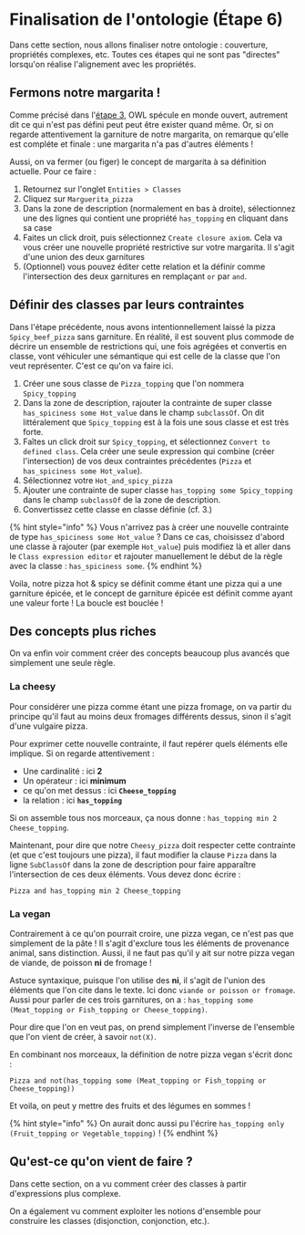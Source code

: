 # Finalisation de l'ontologie (Étape 6)

Dans cette section, nous allons finaliser notre ontologie : couverture, propriétés complexes, etc. Toutes ces étapes qui ne sont pas "directes" lorsqu'on réalise l'alignement avec les propriétés.

## Fermons notre margarita !

Comme précisé dans l'[étape 3](step3.md), OWL spécule en monde ouvert, autrement dit ce qui n'est pas défini peut peut être exister quand même. Or, si on regarde attentivement la garniture de notre margarita, on remarque qu'elle est compléte et finale : une margarita n'a pas d'autres éléments !

Aussi, on va fermer (ou figer) le concept de margarita à sa définition actuelle. Pour ce faire :

1. Retournez sur l'onglet `Entities > Classes`
2. Cliquez sur `Marguerita_pizza`
3. Dans la zone de description (normalement en bas à droite), sélectionnez une des lignes qui contient une propriété `has_topping` en cliquant dans sa case
4. Faites un click droit, puis sélectionnez `Create closure axiom`. Cela va vous créer une nouvelle propriété restrictive sur votre margarita. Il s'agit d'une union des deux garnitures
5. (Optionnel) vous pouvez éditer cette relation et la définir comme l'intersection des deux garnitures en remplaçant `or` par `and`.

## Définir des classes par leurs contraintes

Dans l'étape précédente, nous avons intentionnellement laissé la pizza `Spicy_beef_pizza` sans garniture. En réalité, il est souvent plus commode de décrire un ensemble de restrictions qui, une fois agrégées et convertis en classe, vont véhiculer une sémantique qui est celle de la classe que l'on veut représenter. C'est ce qu'on va faire ici.

1. Créer une sous classe de `Pizza_topping` que l'on nommera `Spicy_topping`
2. Dans la zone de description, rajouter la contrainte de super classe `has_spiciness some Hot_value` dans le champ `subclassOf`. On dit littéralement que `Spicy_topping` est à la fois une sous classe et est très forte.
3. Faîtes un click droit sur `Spicy_topping`, et sélectionnez `Convert to defined class`. Cela créer une seule expression qui combine (créer l'intersection) de vos deux contraintes précédentes (`Pizza` et `has_spiciness some Hot_value`).
4. Sélectionnez votre `Hot_and_spicy_pizza`
5. Ajouter une contrainte de super classe `has_topping some Spicy_topping` dans le champ `subclassOf` de la zone de description.
6. Convertissez cette classe en classe définie (cf. 3.)

{% hint style="info" %}
Vous n'arrivez pas à créer une nouvelle contrainte de type `has_spiciness some Hot_value` ? Dans ce cas, choisissez d'abord une classe à rajouter (par exemple `Hot_value`) puis modifiez là et aller dans le `Class expression editor` et rajouter manuellement le début de la règle avec la classe : `has_spiciness some`.
{% endhint %}

Voila, notre pizza hot & spicy se définit comme étant une pizza qui a une garniture épicée, et le concept de garniture épicée est définit comme ayant une valeur forte ! La boucle est bouclée !

## Des concepts plus riches

On va enfin voir comment créer des concepts beaucoup plus avancés que simplement une seule règle.

### La cheesy

Pour considérer une pizza comme étant une pizza fromage, on va partir du principe qu'il faut au moins deux fromages différents dessus, sinon il s'agit d'une vulgaire pizza.

Pour exprimer cette nouvelle contrainte, il faut repérer quels éléments elle implique. Si on regarde attentivement :

* Une cardinalité : ici **2**
* Un opérateur : ici **minimum**
* ce qu'on met dessus : ici **`Cheese_topping`**
* la relation : ici **`has_topping`**

Si on assemble tous nos morceaux, ça nous donne : `has_topping min 2 Cheese_topping`.

Maintenant, pour dire que notre `Cheesy_pizza` doit respecter cette contrainte (et que c'est toujours une pizza), il faut modifier la clause `Pizza` dans la ligne `SubClassOf` dans la zone de description pour faire apparaître l'intersection de ces deux éléments. Vous devez donc écrire :

```
Pizza and has_topping min 2 Cheese_topping
```

### La vegan

Contrairement à ce qu'on pourrait croire, une pizza vegan, ce n'est pas que simplement de la pâte ! Il s'agit d'exclure tous les éléments de provenance animal, sans distinction. Aussi, il ne faut pas qu'il y ait sur notre pizza vegan de viande, de poisson **ni** de fromage !

Astuce syntaxique, puisque l'on utilise des **ni**, il s'agit de l'union des éléments que l'on cite dans le texte. Ici donc `viande or poisson or fromage`. Aussi pour parler de ces trois garnitures, on a : `has_topping some (Meat_topping or Fish_topping or Cheese_topping)`.

Pour dire que l'on en veut pas, on prend simplement l'inverse de l'ensemble que l'on vient de créer, à savoir `not(X)`.

En combinant nos morceaux, la définition de notre pizza vegan s'écrit donc :

```
Pizza and not(has_topping some (Meat_topping or Fish_topping or Cheese_topping))
```

Et voila, on peut y mettre des fruits et des légumes en sommes !

{% hint style="info" %}
On aurait donc aussi pu l'écrire `has_topping only (Fruit_topping or Vegetable_topping)` !
{% endhint %}

## Qu'est-ce qu'on vient de faire ?

Dans cette section, on a vu comment créer des classes à partir d'expressions plus complexe. 

On a également vu comment exploiter les notions d'ensemble pour construire les classes (disjonction, conjonction, etc.).